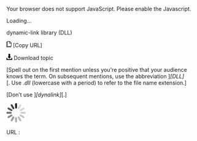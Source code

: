 Your browser does not support JavaScript. Please enable the Javascript.

Loading...

dynamic-link library (DLL)

![Copy URL](dynamic-link-library-dll_files/Copy.png) [Copy URL]

![Download](dynamic-link-library-dll_files/Download.png)
Download topic

[Spell out on the first mention unless you're positive that your audience knows the term. On subsequent mentions, use the abbreviation ]*[DLL]*[. Use *.dll* (lowercase with a period) to refer to the file name extension.]

[Don’t use ]*[dynalink]*[.]

![In progress](dynamic-link-library-dll_files/activity-large.gif)

URL :


